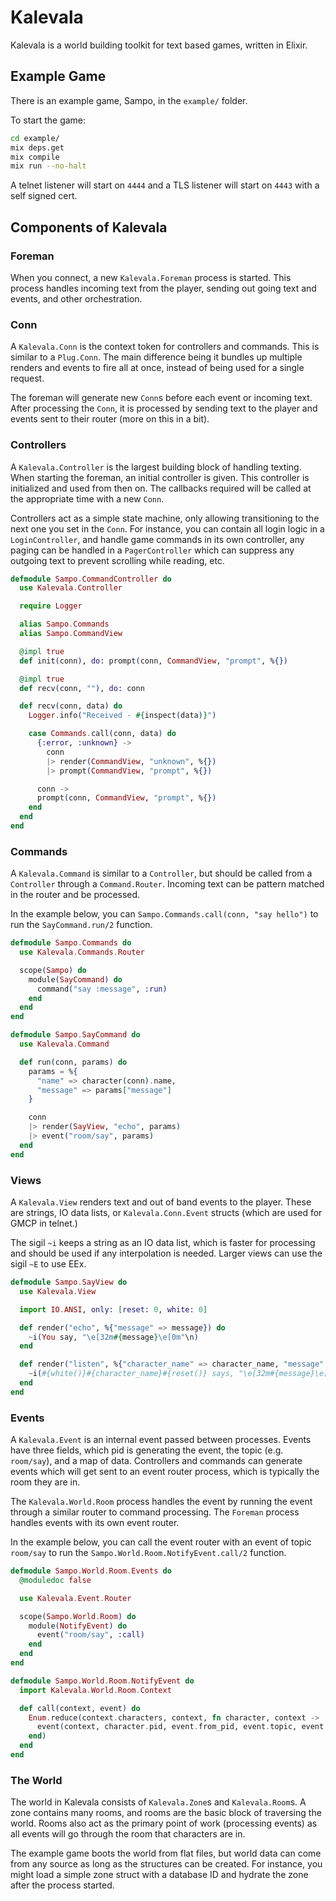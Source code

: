 # Kalevala

Kalevala is a world building toolkit for text based games, written in Elixir.

## Example Game

There is an example game, Sampo, in the `example/` folder.

To start the game:

```bash
cd example/
mix deps.get
mix compile
mix run --no-halt
```

A telnet listener will start on `4444` and a TLS listener will start on `4443` with a self signed cert.

## Components of Kalevala

### Foreman

When you connect, a new `Kalevala.Foreman` process is started. This process handles incoming text from the player, sending out going text and events, and other orchestration.

### Conn

A `Kalevala.Conn` is the context token for controllers and commands. This is similar to a `Plug.Conn`. The main difference being it bundles up multiple renders and events to fire all at once, instead of being used for a single request.

The foreman will generate new `Conn`s before each event or incoming text. After processing the `Conn`, it is processed by sending text to the player and events sent to their router (more on this in a bit).

### Controllers

A `Kalevala.Controller` is the largest building block of handling texting. When starting the foreman, an initial controller is given. This controller is initialized and used from then on. The callbacks required will be called at the appropriate time with a new `Conn`.

Controllers act as a simple state machine, only allowing transitioning to the next one you set in the `Conn`. For instance, you can contain all login logic in a `LoginController`, and handle game commands in its own controller, any paging can be handled in a `PagerController` which can suppress any outgoing text to prevent scrolling while reading, etc.

```elixir
defmodule Sampo.CommandController do
  use Kalevala.Controller

  require Logger

  alias Sampo.Commands
  alias Sampo.CommandView

  @impl true
  def init(conn), do: prompt(conn, CommandView, "prompt", %{})

  @impl true
  def recv(conn, ""), do: conn

  def recv(conn, data) do
    Logger.info("Received - #{inspect(data)}")

    case Commands.call(conn, data) do
      {:error, :unknown} ->
        conn
        |> render(CommandView, "unknown", %{})
        |> prompt(CommandView, "prompt", %{})

      conn ->
      prompt(conn, CommandView, "prompt", %{})
    end
  end
end
```

### Commands

A `Kalevala.Command` is similar to a `Controller`, but should be called from a `Controller` through a `Command.Router`. Incoming text can be pattern matched in the router and be processed.

In the example below, you can `Sampo.Commands.call(conn, "say hello")` to run the `SayCommand.run/2` function.

```elixir
defmodule Sampo.Commands do
  use Kalevala.Commands.Router

  scope(Sampo) do
    module(SayCommand) do
      command("say :message", :run)
    end
  end
end

defmodule Sampo.SayCommand do
  use Kalevala.Command

  def run(conn, params) do
    params = %{
      "name" => character(conn).name,
      "message" => params["message"]
    }

    conn
    |> render(SayView, "echo", params)
    |> event("room/say", params)
  end
end
```

### Views

A `Kalevala.View` renders text and out of band events to the player. These are strings, IO data lists, or `Kalevala.Conn.Event` structs (which are used for GMCP in telnet.)

The sigil `~i` keeps a string as an IO data list, which is faster for processing and should be used if any interpolation is needed. Larger views can use the sigil `~E` to use EEx.

```elixir
defmodule Sampo.SayView do
  use Kalevala.View

  import IO.ANSI, only: [reset: 0, white: 0]

  def render("echo", %{"message" => message}) do
    ~i(You say, "\e[32m#{message}\e[0m"\n)
  end

  def render("listen", %{"character_name" => character_name, "message" => message}) do
    ~i(#{white()}#{character_name}#{reset()} says, "\e[32m#{message}\e[0m"\n)
  end
end
```

### Events

A `Kalevala.Event` is an internal event passed between processes. Events have three fields, which pid is generating the event, the topic (e.g. `room/say`), and a map of data. Controllers and commands can generate events which will get sent to an event router process, which is typically the room they are in.

The `Kalevala.World.Room` process handles the event by running the event through a similar router to command processing. The `Foreman` process handles events with its own event router.

In the example below, you can call the event router with an event of topic `room/say` to run the `Sampo.World.Room.NotifyEvent.call/2` function.

```elixir
defmodule Sampo.World.Room.Events do
  @moduledoc false

  use Kalevala.Event.Router

  scope(Sampo.World.Room) do
    module(NotifyEvent) do
      event("room/say", :call)
    end
  end
end

defmodule Sampo.World.Room.NotifyEvent do
  import Kalevala.World.Room.Context

  def call(context, event) do
    Enum.reduce(context.characters, context, fn character, context ->
      event(context, character.pid, event.from_pid, event.topic, event.data)
    end)
  end
end
```

### The World

The world in Kalevala consists of `Kalevala.Zone`s and `Kalevala.Room`s. A zone contains many rooms, and rooms are the basic block of traversing the world. Rooms also act as the primary point of work (processing events) as all events will go through the room that characters are in.

The example game boots the world from flat files, but world data can come from any source as long as the structures can be created. For instance, you might load a simple zone struct with a database ID and hydrate the zone after the process started.

